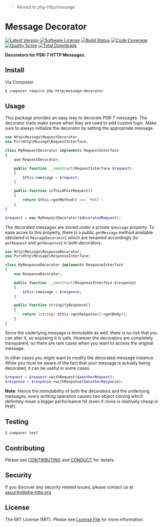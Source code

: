 > Moved to php-http/message

# Message Decorator

[![Latest Version](https://img.shields.io/github/release/php-http/message-decorator.svg?style=flat-square)](https://github.com/php-http/message-decorator/releases)
[![Software License](https://img.shields.io/badge/license-MIT-brightgreen.svg?style=flat-square)](LICENSE)
[![Build Status](https://img.shields.io/travis/php-http/message-decorator.svg?style=flat-square)](https://travis-ci.org/php-http/message-decorator)
[![Code Coverage](https://img.shields.io/scrutinizer/coverage/g/php-http/message-decorator.svg?style=flat-square)](https://scrutinizer-ci.com/g/php-http/message-decorator)
[![Quality Score](https://img.shields.io/scrutinizer/g/php-http/message-decorator.svg?style=flat-square)](https://scrutinizer-ci.com/g/php-http/message-decorator)
[![Total Downloads](https://img.shields.io/packagist/dt/php-http/message-decorator.svg?style=flat-square)](https://packagist.org/packages/php-http/message-decorator)

**Decorators for PSR-7 HTTP Messages.**


## Install

Via Composer

``` bash
$ composer require php-http/message-decorator
```


## Usage

This package provides an easy way to decorate PSR-7 messages. The decorator traits make sense when they are used to add custom logic. Make sure to always initialize the decorator by setting the appropriate message.

``` php
use Http\Message\RequestDecorator;
use Psr\Http\Message\RequestInterface;

class MyRequestDecorator implements RequestInterface
{
    use RequestDecorator;

    public function __construct(RequestInterface $request)
    {
        $this->message = $request;
    }

    public function isThisAPostRequest()
    {
        return $this->getMethod() === 'POST';
    }
}

$request = new MyRequestDecorator($decoratedRequest);
```

The decorated messages are stored under a private `$message` property. To ease acces to this property, there is a public `getMessage` method available (declared in `MessageDecorator`) which are renamed accordingly (to `getRequest` and `getResponse`) in both decorators.

``` php
use Http\Message\ResponseDecorator;
use Psr\Http\Message\ResponseInterface;

class MyResponseDecorator implements ResponseInterface
{
    use ResponseDecorator;

    public function __construct(ResponseInterface $response)
    {
        $this->message = $response;
    }

    public function stringifyResponse()
    {
        return (string) $this->getResponse()->getBody();
    }
}
```

Since the underlying message is immutable as well, there is no risk that you can alter it, so exposing it is safe. However the decorators are completely transparent, so there are rare cases when you want to access the original message.

In other cases you might want to modify the decorated message instance. While you must be aware of the fact that your message is actually being decorated, it can be useful in some cases.

``` php
$request = $request->withRequest($anotherRequest);
$response = $response->withResponse($anotherResponse);
```


**Note:** Hence the immutability of both the decorators and the underlying messages, every writting operation causes two object cloning which definitely mean a bigger performance hit (even if clone is relatively cheap in PHP).


## Testing

``` bash
$ composer test
```


## Contributing

Please see [CONTRIBUTING](CONTRIBUTING.md) and [CONDUCT](CONDUCT.md) for details.


## Security

If you discover any security related issues, please contact us at [security@php-http.org](mailto:security@php-http.org).


## License

The MIT License (MIT). Please see [License File](LICENSE) for more information.
